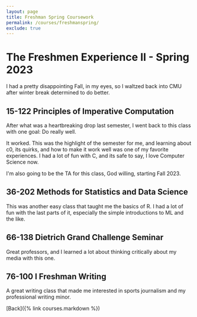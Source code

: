 ```yaml
---
layout: page
title: Freshman Spring Coursework
permalink: /courses/freshmanspring/
exclude: true
---
```



# The Freshmen Experience II - Spring 2023

I had a pretty disappointing Fall, in my eyes, so I waltzed back into CMU after winter break determined to do better.

## 15-122 Principles of Imperative Computation

After what was a heartbreaking drop last semester, I went back to this class with one goal: Do really well. 

It worked. This was the highlight of the semester for me, and learning about c0, its quirks, and how to make it work well was one of my favorite experiences. I had a lot of fun with C, and its safe to say, I love Computer Science now. 

I'm also going to be the TA for this class, God willing, starting Fall 2023.

## 36-202 Methods for Statistics and Data Science

This was another easy class that taught me the basics of R. I had a lot of fun with the last parts of it, especially the simple introductions to ML and the like.

## 66-138 Dietrich Grand Challenge Seminar

Great professors, and I learned a lot about thinking critically about my media with this one.


## 76-100 I Freshman Writing

A great writing class that made me interested in sports journalism and my professional writing minor. 


[Back]({% link courses.markdown %})